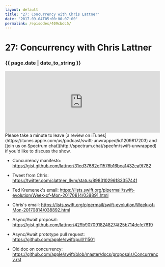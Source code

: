 ```yaml
---
layout: default
title: "27: Concurrency with Chris Lattner"
date: "2017-09-04T05:00:00-07:00"
permalink: /episodes/409cbdc5/
---
```


# 27: Concurrency with Chris Lattner

### {{ page.date | date_to_string }}

<iframe frameBorder="0" height="200px" scrolling="no" seamless src="https://player.simplecast.com/af11f028-e749-46e7-915d-1a2d1529b939" width="100%"></iframe>
<br/>
Please take a minute to leave [a review on iTunes](https://itunes.apple.com/us/podcast/swift-unwrapped/id1209817203) and [join us on Spectrum chat](http://spectrum.chat/specfm/swift-unwrapped) if you'd like to discuss the show.

* Concurrency manifesto: https://gist.github.com/lattner/31ed37682ef1576b16bca1432ea9f782

* Tweet from Chris: https://twitter.com/clattner_llvm/status/898310296183357441

* Ted Kremenek's email: https://lists.swift.org/pipermail/swift-evolution/Week-of-Mon-20170814/038891.html

* Chris's email: https://lists.swift.org/pipermail/swift-evolution/Week-of-Mon-20170814/038892.html

* Async/Await proposal: https://gist.github.com/lattner/429b9070918248274f25b714dcfc7619

* Async/Await prototype pull request: https://github.com/apple/swift/pull/11501

* Old doc on concurrency: https://github.com/apple/swift/blob/master/docs/proposals/Concurrency.rst
